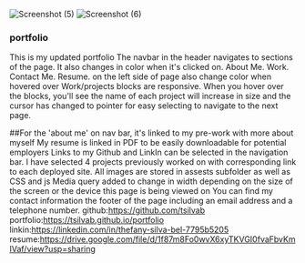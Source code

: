 ![Screenshot (5)](https://user-images.githubusercontent.com/78382681/114126414-61ff4d00-98c6-11eb-9283-f7328871e761.png)
![Screenshot (6)](https://user-images.githubusercontent.com/78382681/114126420-6592d400-98c6-11eb-8eb9-d8598fd16117.png)
### portfolio
This is my updated portfolio
The navbar in the header navigates to sections of the page. It also changes in color when it's clicked on.
About Me. Work. Contact Me. Resume. on the left side of page also change color when hovered over
Work/projects blocks are responsive. When you hover over the blocks, you'll see the name of each project will increase in size and the cursor has changed to pointer for easy selecting to navigate to the next page.

##For the 'about me' on nav bar, it's linked to my pre-work with more about myself
My resume is linked in PDF to be easily downloadable for potential employers
Links to my Github and LinkIn can be selected in the navigation bar.
I have selected 4 projects previously worked on with corresponding link to each deployed site.
All images are stored in assests subfolder as well as CSS and js
Media query added to change in width depending on the size of the screen or the device this page is being viewed on
You can find my contact information the footer of the page including an email address and a telephone number.
github:https://github.com/tsilvab
portfolio:https://tsilvab.github.io/portfolio
linkin:https://linkedin.com/in/thefany-silva-bel-7795b5205
resume:https://drive.google.com/file/d/1f87m8Fo0wvX6xyTKVGI0fvaFbvKmIVaf/view?usp=sharing
